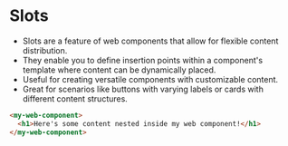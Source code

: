 # Slots

- Slots are a feature of web components that allow for flexible content distribution.
- They enable you to define insertion points within a component's template where content can be dynamically placed.
- Useful for creating versatile components with customizable content.
- Great for scenarios like buttons with varying labels or cards with different content structures.

```html
<my-web-component>
  <h1>Here's some content nested inside my web component!</h1>
</my-web-component>
```